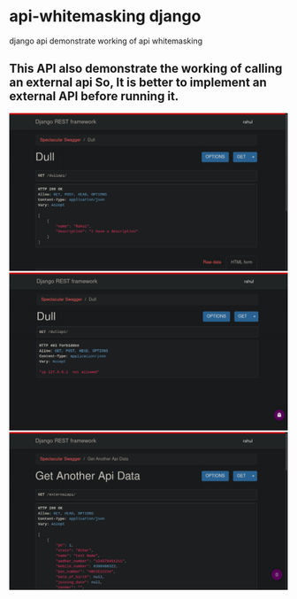 # api-whitemasking django 
django api demonstrate working of api whitemasking 

## This API also demonstrate the working of calling  an external api So, It is better to implement an external API before running it.
<img src="https://github.com/Rahulbeniwal26119/api-whitemasking/blob/master/images/Normal.png" alt="Normal API view"><br>
<img src="https://github.com/Rahulbeniwal26119/api-whitemasking/blob/master/images/BlackListed.png" alt="BlackListed"><br>
<img src="https://github.com/Rahulbeniwal26119/api-whitemasking/blob/master/images/ExternalAPI.png" alt="ExternalAPI"><br>
